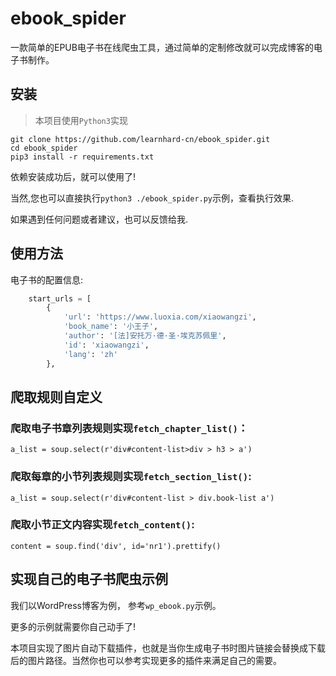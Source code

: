 # ebook_spider
一款简单的EPUB电子书在线爬虫工具，通过简单的定制修改就可以完成博客的电子书制作。

## 安装
> 本项目使用`Python3`实现

```
git clone https://github.com/learnhard-cn/ebook_spider.git
cd ebook_spider
pip3 install -r requirements.txt
```

依赖安装成功后，就可以使用了!

当然,您也可以直接执行`python3 ./ebook_spider.py`示例，查看执行效果.

如果遇到任何问题或者建议，也可以反馈给我.

## 使用方法

电子书的配置信息:
```python
    start_urls = [
        {
            'url': 'https://www.luoxia.com/xiaowangzi',
            'book_name': '小王子',
            'author': '[法]安托万·德·圣·埃克苏佩里',
            'id': 'xiaowangzi',
            'lang': 'zh'
        },
```
## 爬取规则自定义

### 爬取电子书章列表规则实现`fetch_chapter_list()`：
```
a_list = soup.select(r'div#content-list>div > h3 > a')
```

### 爬取每章的小节列表规则实现`fetch_section_list()`:
```
a_list = soup.select(r'div#content-list > div.book-list a')
```

### 爬取小节正文内容实现`fetch_content()`:
```
content = soup.find('div', id='nr1').prettify()
```

## 实现自己的电子书爬虫示例

我们以WordPress博客为例， 参考`wp_ebook.py`示例。

更多的示例就需要你自己动手了! 

本项目实现了图片自动下载插件，也就是当你生成电子书时图片链接会替换成下载后的图片路径。当然你也可以参考实现更多的插件来满足自己的需要。


